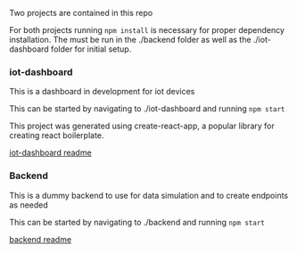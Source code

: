 Two projects are contained in this repo

For both projects running `npm install` is necessary for proper dependency installation. The must be run in the ./backend folder as well as the ./iot-dashboard folder for initial setup.

### iot-dashboard
This is a dashboard in development for iot devices

This can be started by navigating to ./iot-dashboard and running `npm start`

This project was generated using create-react-app, a popular library for creating react boilerplate.

[iot-dashboard readme](/iot-dashboard/README.md)

### Backend
This is a dummy backend to use for data simulation and to create endpoints as needed

This can be started by navigating to ./backend and running `npm start`

[backend readme](/backend/readme.md)